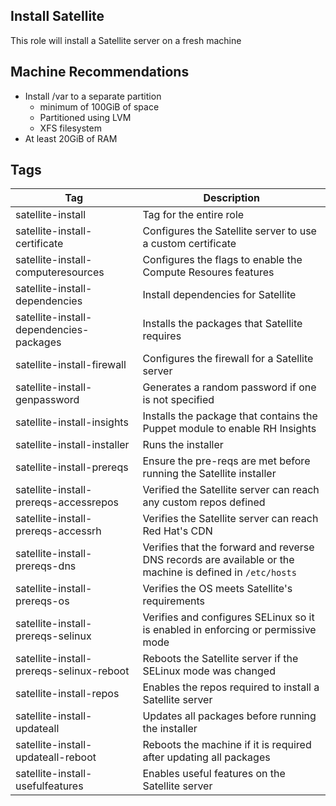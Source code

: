 ## Install Satellite
This role will install a Satellite server on a fresh machine

## Machine Recommendations
- Install /var to a separate partition 
  - minimum of 100GiB of space
  - Partitioned using LVM
  - XFS filesystem
- At least 20GiB of RAM

## Tags
|Tag|Description|
|---|---|
|satellite-install|Tag for the entire role|
|satellite-install-certificate|Configures the Satellite server to use a custom certificate|
|satellite-install-computeresources|Configures the flags to enable the Compute Resoures features|
|satellite-install-dependencies|Install dependencies for Satellite|
|satellite-install-dependencies-packages|Installs the packages that Satellite requires|
|satellite-install-firewall|Configures the firewall for a Satellite server|
|satellite-install-genpassword|Generates a random password if one is not specified|
|satellite-install-insights|Installs the package that contains the Puppet module to enable RH Insights|
|satellite-install-installer|Runs the installer|
|satellite-install-prereqs|Ensure the pre-reqs are met before running the Satellite installer|
|satellite-install-prereqs-accessrepos|Verified the Satellite server can reach any custom repos defined|
|satellite-install-prereqs-accessrh|Verifies the Satellite server can reach Red Hat's CDN|
|satellite-install-prereqs-dns|Verifies that the forward and reverse DNS records are available or the machine is defined in `/etc/hosts`|
|satellite-install-prereqs-os|Verifies the OS meets Satellite's requirements|
|satellite-install-prereqs-selinux|Verifies and configures SELinux so it is enabled in enforcing or permissive mode|
|satellite-install-prereqs-selinux-reboot|Reboots the Satellite server if the SELinux mode was changed|
|satellite-install-repos|Enables the repos required to install a Satellite server|
|satellite-install-updateall|Updates all packages before running the installer|
|satellite-install-updateall-reboot|Reboots the machine if it is required after updating all packages|
|satellite-install-usefulfeatures|Enables useful features on the Satellite server|
